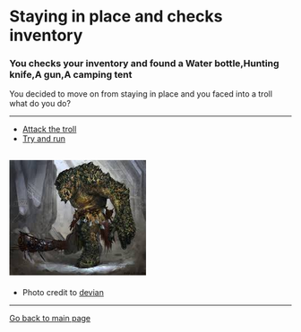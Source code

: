 # Staying in place and checks inventory
### You checks your inventory and found a Water bottle,Hunting knife,A gun,A camping tent
You decided to move on from staying in place and you faced into a troll what do you do?

---

* [Attack the troll](../selection-4/README.md)
* [Try and run](../selection-5/README.md)

![](Troll.jpeg)
---

* Photo credit to [devian](https://www.deviantart.com/gorrem/art/LOTRO-Cave-Troll-98170046)

---
[Go back to main page](../README.md)
